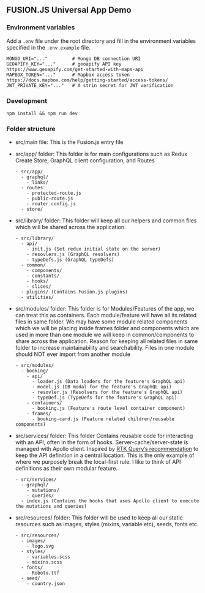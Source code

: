 ## FUSION.JS Universal App Demo

### Environment variables

Add a `.env` file under the root directory and fill in the environment variables specified in the `.env.example` file.

```
MONGO_URI="..."         # Mongo DB connection URI
GEOAPIFY_KEY="..."      # geoapify API key https://www.geoapify.com/get-started-with-maps-api
MAPBOX_TOKEN="..."      # Mapbox access token https://docs.mapbox.com/help/getting-started/access-tokens/
JWT_PRIVATE_KEY="..."   # A strin secret for JWT verification

```

### Development

```
npm install && npm run dev
```

### Folder structure

- src/main file: This is the Fusion.js entry file

- src/app/ folder: This folder is for main configurations such as Redux Create Store, GraphQL client configuration, and Routes

  ```
  - src/app/
    - graphql/
      - links/
    - routes
      - protected-route.js
      - public-route.js
      - router.config.js
    - store/
  ```

- src/library/ folder: This folder will keep all our helpers and common files which will be shared across the application.

  ```
  - src/library/
    - api/
      - init.js (Set redux initial state on the server)
      - resovlers.js (GraphQL resolvers)
      - typeDefs.js (GraphQL typeDefs)
    - common/
      - components/
      - constants/
      - hooks/
      - slices/
    - plugins/ (Contains Fusion.js plugins)
    - utilities/
  ```

- src/modules/ folder: This folder is for Modules/Features of the app, we can treat this as containers. Each module/feature will have all its related files in same folder. We may have some module related components which we will be placing inside frames folder and components which are used in more than one module we will keep in common/components to share across the application. Reason for keeping all related files in same folder to increase maintainability and searchability. Files in one module should NOT ever import from another module

  ```
  - src/modules/
    - booking/
      - api/
        - loader.js (Data loaders for the feature's GraphQL api)
        - model.js (DB modal for the feature's GraphQL api)
        - resovler.js (Resolvers for the feature's GraphQL api)
        - typeDef.js (TypeDefs for the feature's GraphQL api)
      - containers/
        - booking.js (Feature's route level container component)
      - frames/
        - booking-card.js (Feature related children/reusable components)
  ```

- src/services/ folder: This folder Ccntains reusable code for interacting with an API, often in the form of hooks. Server-cache/server-state is managed with Apollo client. Inspired by [RTK Query’s recommendation](https://redux-toolkit.js.org/tutorials/rtk-query) to keep the API definition in a central location. This is the only example of where we purposely break the local-first rule. I like to think of API definitions as their own modular feature.

  ```
  - src/services/
    - graphql/
      - mutations/
      - queries/
    - index.js (Contains the hooks that uses Apollo client to execute the mutations and queries)
  ```

- src/resources/ folder: This folder will be used to keep all our static resources such as images, styles (mixins, variable etc), seeds, fonts etc.
  ```
  - src/resources/
    - images/
      - logo.svg
    - styles/
      - variables.scss
      - mixins.scss
    - fonts/
      - Roboto.ttf
    - seed/
      - country.json
  ```
